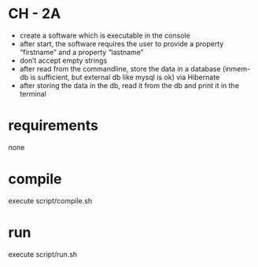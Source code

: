 # CH - 2A
* create a software which is executable in the console
* after start, the software requires the user to provide a property “firstname” and a property “lastname”
* don’t accept empty strings
* after read from the commandline, store the data in a database (inmem-db is sufficient, but external db like mysql is ok) via Hibernate
* after storing the data in the db, read it from the db and print it in the terminal


# requirements
none

# compile
execute script/compile.sh

# run
execute script/run.sh
